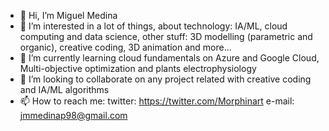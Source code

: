 - 👋 Hi, I’m Miguel Medina
- 👀 I’m interested in a lot of things, about technology: IA/ML, cloud computing and data science, other stuff: 3D modelling (parametric and organic), creative coding, 3D animation and more...
- 🌱 I’m currently learning cloud fundamentals on Azure and Google Cloud, Multi-objective optimization and plants electrophysiology 
- 💞️ I’m looking to collaborate on any project related with creative coding and IA/ML algorithms 
- 📫 How to reach me:
twitter: https://twitter.com/Morphinart
e-mail: jmmedinap98@gmail.com 
<!---
jmmedinap98/jmmedinap98 is a ✨ special ✨ repository because its `README.md` (this file) appears on your GitHub profile.
You can click the Preview link to take a look at your changes.
--->
